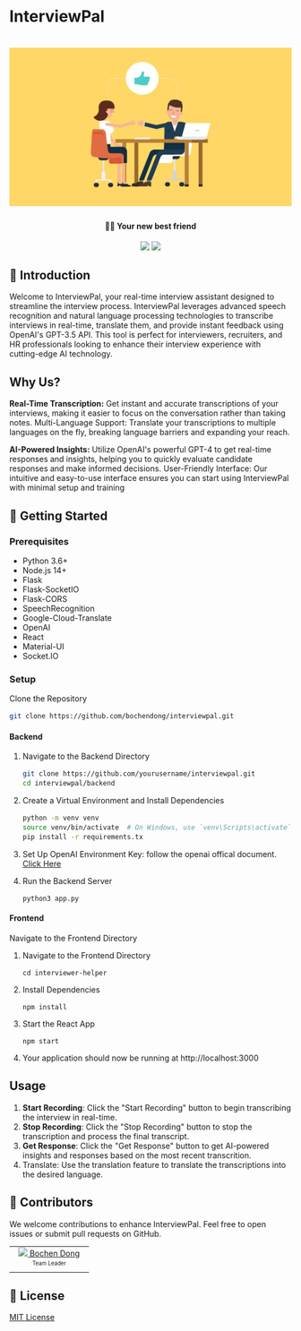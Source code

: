 # InterviewPal

<h1 align="center">
  <img src="./Image/00.png" width="800">
</h1>

<h4 align="center">💁‍♀️ Your new best friend</h4>

<p align="center">
  <a href=""><img src="https://img.shields.io/badge/license-MIT-blue.svg?label=License&style=flat" /></a>
  <a href=""><img src="https://img.shields.io/badge/PRs-welcome-brightgreen.svg?style=flat" /></a>
  <br>
</p>

## 👋 Introduction

Welcome to InterviewPal, your real-time interview assistant designed to streamline the interview process. InterviewPal leverages advanced speech recognition and natural language processing technologies to transcribe interviews in real-time, translate them, and provide instant feedback using OpenAI's GPT-3.5 API. This tool is perfect for interviewers, recruiters, and HR professionals looking to enhance their interview experience with cutting-edge AI technology.

## Why Us?

**Real-Time Transcription:** Get instant and accurate transcriptions of your interviews, making it easier to focus on the conversation rather than taking notes.
Multi-Language Support: Translate your transcriptions to multiple languages on the fly, breaking language barriers and expanding your reach.

**AI-Powered Insights:** Utilize OpenAI's powerful GPT-4 to get real-time responses and insights, helping you to quickly evaluate candidate responses and make informed decisions.
User-Friendly Interface: Our intuitive and easy-to-use interface ensures you can start using InterviewPal with minimal setup and training

## 🚀 Getting Started
### Prerequisites

- Python 3.6+
- Node.js 14+
- Flask
- Flask-SocketIO
- Flask-CORS
- SpeechRecognition
- Google-Cloud-Translate
- OpenAI
- React
- Material-UI
- Socket.IO

### Setup
Clone the Repository

```bash
git clone https://github.com/bochendong/interviewpal.git
```

#### Backend

1. Navigate to the Backend Directory
    ```bash
    git clone https://github.com/yourusername/interviewpal.git
    cd interviewpal/backend
    ```

2. Create a Virtual Environment and Install Dependencies
    ```bash
    python -m venv venv
    source venv/bin/activate  # On Windows, use `venv\Scripts\activate`
    pip install -r requirements.tx
    ```

3. Set Up OpenAI Environment Key: follow the openai offical document. [Click Here](https://platform.openai.com/docs/quickstart)

4. Run the Backend Server
    ```
    python3 app.py
    ```

#### Frontend
Navigate to the Frontend Directory

1. Navigate to the Frontend Directory
    ```
    cd interviewer-helper
    ```

2. Install Dependencies
    ```
    npm install
    ```

3. Start the React App
    ```
    npm start
    ```

4. Your application should now be running at http://localhost:3000



## Usage

1. **Start Recording**: Click the "Start Recording" button to begin transcribing the interview in real-time.
2. **Stop Recording**: Click the "Stop Recording" button to stop the transcription and process the final transcript.
3. **Get Response**: Click the "Get Response" button to get AI-powered insights and responses based on the most recent transcrition.
4. Translate: Use the translation feature to translate the transcriptions into the desired language.

## 👨 Contributors

We welcome contributions to enhance InterviewPal. Feel free to open issues or submit pull requests on GitHub.

<table>
  <tbody>
        <td align="center" valign="middle" width="128">
         <a href="https://github.com/bochendong">
          <img src="https://github.com/bochendong.png?size=128" />
          Bochen Dong
        </a>
        <br>
        <sub><sup>Team Leader</sup></sub>
      </td>
  </tbody>
</table>


## 📝 License

[MIT License](https://github.com/leon-ai/leon/blob/develop/LICENSE.md)
